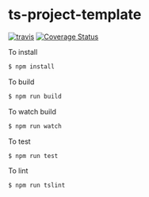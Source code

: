 # ts-project-template

[![travis](https://travis-ci.org/hschlichter/ts-project-template.svg?branch=master)](https://travis-ci.org/hschlichter/ts-project-template?branch=master)
[![Coverage Status](https://coveralls.io/repos/github/hschlichter/ts-project-template/badge.svg?branch=master)](https://coveralls.io/github/hschlichter/ts-project-template?branch=master)

To install
```bash
$ npm install
```

To build
```bash
$ npm run build
```

To watch build
```bash
$ npm run watch
```

To test
```bash
$ npm run test
```

To lint
```bash
$ npm run tslint
```